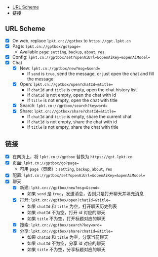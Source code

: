 - [URL Scheme](#url-scheme)
- [链接](#链接)

## URL Scheme
- [x] On web, replace `lpkt.cn://gptbox` to `https://gpt.lpkt.cn`
- [x] Page: `lpkt.cn://gptbox/go?page=`
  - Available `page`: `setting`, `backup`, `about`, `res`
- [x] Config: `lpkt.cn://gptbox/set?openAiUrl=&openAiKey=&openAiModel=`
- [x] Chat
  - [x] New: `lpkt.cn://gptbox/new?msg=&send=`
    - If `send` is `true`, send the message, or just open the chat and fill the message 
  - [x] Open: `lpkt.cn://gptbox/open?chatId=&title=`
    - If `chatId` and `title` is empty, open the chat history list
    - If `chatId` is not empty, open the chat with id
    - If `title` is not empty, open the chat with title
  - [x] Search: `lpkt.cn://gptbox/search?keyword=`
  - [x] Share: `lpkt.cn://gptbox/share?chatId=&title=`
    - If `chatId` and `title` is empty, share the current chat
    - If `chatId` is not empty, share the chat with id
    - If `title` is not empty, share the chat with title

## 链接
- [x] 在网页上，将 `lpkt.cn://gptbox` 替换为 `https://gpt.lpkt.cn`
- [x] 页面: `lpkt.cn://gptbox/go?page=`
  - 可用 `page`（页面）: `setting`, `backup`, `about`, `res`
- [x] 配置: `lpkt.cn://gptbox/set?openAiUrl=&openAiKey=&openAiModel=`
- [x] 聊天
  - [x] 新建: `lpkt.cn://gptbox/new?msg=&send=`
    - 如果 `send` 是 `true`，发送消息，否则只是打开聊天并填充消息
  - [x] 打开: `lpkt.cn://gptbox/open?chatId=&title=`
    - 如果 `chatId` 和 `title` 为空，打开聊天历史列表
    - 如果 `chatId` 不为空，打开 id 对应的聊天
    - 如果 `title` 不为空，打开标题对应的聊天
  - [x] 搜索: `lpkt.cn://gptbox/search?keyword=`
  - [x] 分享: `lpkt.cn://gptbox/share?chatId=&title=`
    - 如果 `chatId` 和 `title` 为空，分享当前聊天
    - 如果 `chatId` 不为空，分享 id 对应的聊天
    - 如果 `title` 不为空，分享标题对应的聊天
